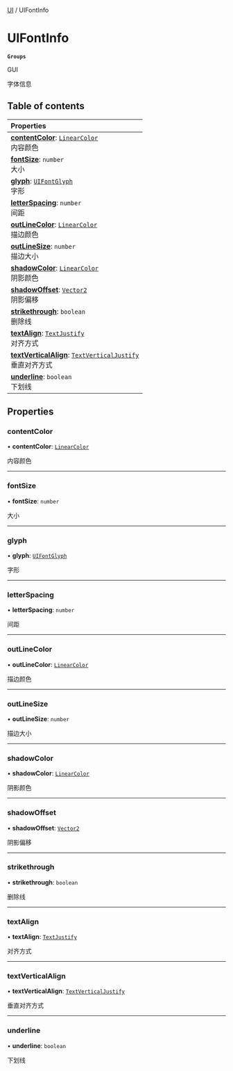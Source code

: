 [UI](../modules/UI.UI.md) / UIFontInfo

# UIFontInfo <Badge type="tip" text="Class" /> <Score text="UIFontInfo" />

**`Groups`**

GUI

字体信息

## Table of contents

| Properties |
| :-----|
| **[contentColor](UI.UIFontInfo.md#contentcolor)**: [`LinearColor`](Type.LinearColor.md) <br> 内容颜色|
| **[fontSize](UI.UIFontInfo.md#fontsize)**: `number` <br> 大小|
| **[glyph](UI.UIFontInfo.md#glyph)**: [`UIFontGlyph`](../enums/UI.UIFontGlyph.md) <br> 字形|
| **[letterSpacing](UI.UIFontInfo.md#letterspacing)**: `number` <br> 间距|
| **[outLineColor](UI.UIFontInfo.md#outlinecolor)**: [`LinearColor`](Type.LinearColor.md) <br> 描边颜色|
| **[outLineSize](UI.UIFontInfo.md#outlinesize)**: `number` <br> 描边大小|
| **[shadowColor](UI.UIFontInfo.md#shadowcolor)**: [`LinearColor`](Type.LinearColor.md) <br> 阴影颜色|
| **[shadowOffset](UI.UIFontInfo.md#shadowoffset)**: [`Vector2`](Type.Vector2.md) <br> 阴影偏移|
| **[strikethrough](UI.UIFontInfo.md#strikethrough)**: `boolean` <br> 删除线|
| **[textAlign](UI.UIFontInfo.md#textalign)**: [`TextJustify`](../enums/UI.TextJustify.md) <br> 对齐方式|
| **[textVerticalAlign](UI.UIFontInfo.md#textverticalalign)**: [`TextVerticalJustify`](../enums/UI.TextVerticalJustify.md) <br> 垂直对齐方式|
| **[underline](UI.UIFontInfo.md#underline)**: `boolean` <br> 下划线|

## Properties

### contentColor <Score text="contentColor" /> 

• **contentColor**: [`LinearColor`](Type.LinearColor.md)

内容颜色

___

### fontSize <Score text="fontSize" /> 

• **fontSize**: `number`

大小

___

### glyph <Score text="glyph" /> 

• **glyph**: [`UIFontGlyph`](../enums/UI.UIFontGlyph.md)

字形

___

### letterSpacing <Score text="letterSpacing" /> 

• **letterSpacing**: `number`

间距

___

### outLineColor <Score text="outLineColor" /> 

• **outLineColor**: [`LinearColor`](Type.LinearColor.md)

描边颜色

___

### outLineSize <Score text="outLineSize" /> 

• **outLineSize**: `number`

描边大小

___

### shadowColor <Score text="shadowColor" /> 

• **shadowColor**: [`LinearColor`](Type.LinearColor.md)

阴影颜色

___

### shadowOffset <Score text="shadowOffset" /> 

• **shadowOffset**: [`Vector2`](Type.Vector2.md)

阴影偏移

___

### strikethrough <Score text="strikethrough" /> 

• **strikethrough**: `boolean`

删除线

___

### textAlign <Score text="textAlign" /> 

• **textAlign**: [`TextJustify`](../enums/UI.TextJustify.md)

对齐方式

___

### textVerticalAlign <Score text="textVerticalAlign" /> 

• **textVerticalAlign**: [`TextVerticalJustify`](../enums/UI.TextVerticalJustify.md)

垂直对齐方式

___

### underline <Score text="underline" /> 

• **underline**: `boolean`

下划线
